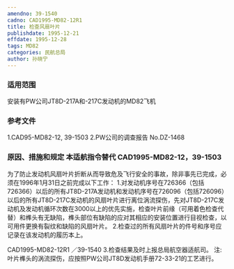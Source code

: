 ```yaml
---
amendno: 39-1540
cadno: CAD1995-MD82-12R1
title: 检查风扇叶片
publishdate: 1995-12-21
effdate: 1995-12-28
tags: MD82
categories: 民航总局
author: 孙晓宁
---
```


### 适用范围 
安装有PW公司JT8D-217A和-217C发动机的MD82飞机

### 参考文件
  1.CAD95-MD82-12, 39-1503 
  2.PW公司的调查报告 No.DZ-1468 

### 原因、措施和规定 本适航指令替代 CAD1995-MD82-12，39-1503 
为了防止发动机风扇叶片折断从而导致危及飞行安全的事故，除非事先已完成，必须在1996年1月31日之前完成以下工作： 
    1.对发动机序号在726366（包括726366）以后的所有JT8D-217A发动机和发动机序号在726096（包括726096）以后的所有JT8D-217C发动机的风扇叶片进行离位涡流探伤，先对JT8D-217C发动机及发动机循环次数在3000以上的优先实施，检查叶片前缘（可用着色检查代替）和榫头有无缺陷，榫头部位有缺陷的应对其相应的安装位置进行目视检查，以可用件更换有裂纹和缺陷的风扇叶片。 
    2.检查过的所有风扇叶片的件号和序号应记录在该发动机的履历本上。 

 CAD1995-MD82-12R1 ／39-1540 
    3.检查结果及时上报总局航空器适航司。 
    注:叶片榫头的涡流探伤，应按照PW公司JT8D发动机手册72-33-21的工艺进行。

